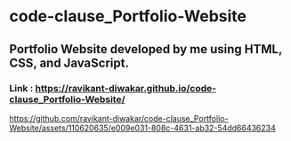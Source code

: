 # code-clause_Portfolio-Website
## Portfolio Website developed by me using HTML, CSS, and JavaScript.
### Link : https://ravikant-diwakar.github.io/code-clause_Portfolio-Website/


https://github.com/ravikant-diwakar/code-clause_Portfolio-Website/assets/110620635/e009e031-808c-4631-ab32-54dd66436234

